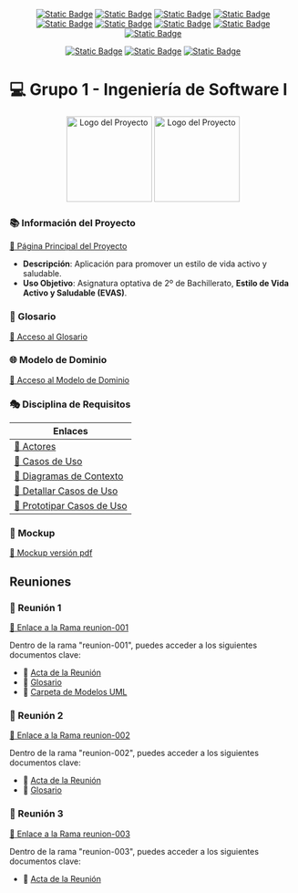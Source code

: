 <div align=center>

[![Static Badge](https://img.shields.io/badge/Inicio-e54d4c?style=flat-square&logo=kasasmart&logoColor=FFFFFF)](/README.md) [![Static Badge](https://img.shields.io/badge/Glosario-e54d4c?style=flat-square&logo=gitbook&logoColor=FFFFFF)](Documentos/Glosario/Glosario.md) [![Static Badge](https://img.shields.io/badge/Modelo%20del%20Dominio-e54d4c?style=flat-square&logo=stackshare&logoColor=FFFFFF)](/MdD/README.md) [![Static Badge](https://img.shields.io/badge/Actores-e54d4c?style=flat-square&logo=stackshare&logoColor=FFFFFF)](/Documentos/Actores/Actores.md) [![Static Badge](https://img.shields.io/badge/Casos%20de%20Uso-e54d4c?style=flat-square&logo=stackshare&logoColor=FFFFFF)](/Documentos/CasosUso/README.md) [![Static Badge](https://img.shields.io/badge/Diagramas%20de%20Contexto-e54d4c?style=flat-square&logo=stackshare&logoColor=FFFFFF)](/Documentos/DiagramasDeContexto/README.md) [![Static Badge](https://img.shields.io/badge/CdU%20Detallados-e54d4c?style=flat-square&logo=stackshare&logoColor=FFFFFF)](/Documentos/DetallarCasosDeUso/README.md) [![Static Badge](https://img.shields.io/badge/Prototipado-e54d4c?style=flat-square&logo=stackshare&logoColor=FFFFFF)](/Documentos/MockUp/PrototipoCdU.md) [![Static Badge](https://img.shields.io/badge/Mockup-e54d4c?style=flat-square&logo=quicklook&logoColor=FFFFFF)](Documentos/MockUp/Mockup.pdf) 

[![Static Badge](https://img.shields.io/badge/Reuni%C3%B3n%201-e54d4c?style=flat-square&logo=norton&logoColor=FFFFFF)](https://github.com/celiabecerril/24-25-IdSw1-SDR/tree/reunion-001) [![Static Badge](https://img.shields.io/badge/Reuni%C3%B3n%202-e54d4c?style=flat-square&logo=norton&logoColor=FFFFFF)](https://github.com/celiabecerril/24-25-IdSw1-SDR/tree/reunion-002) [![Static Badge](https://img.shields.io/badge/Reuni%C3%B3n%203-e54d4c?style=flat-square&logo=norton&logoColor=FFFFFF)](https://github.com/celiabecerril/24-25-IdSw1-SDR/tree/reunion-003)

</div>

# 💻 Grupo 1 - Ingeniería de Software I

<div align="center">
    <img src="https://github.com/user-attachments/assets/7568ffd7-2b5a-4245-90ef-00c234720061" alt="Logo del Proyecto" width="150"/>
    <img src="https://github.com/user-attachments/assets/a811f6f4-3660-434d-a824-f29a73d0023f" alt="Logo del Proyecto" width="150"/>
</div>

### 📚 Información del Proyecto 
[🔗 Página Principal del Proyecto](https://github.com/celiabecerril/24-25-IdSw1-SDR/tree/main)

- **Descripción**: Aplicación para promover un estilo de vida activo y saludable.
- **Uso Objetivo**: Asignatura optativa de 2º de Bachillerato, **Estilo de Vida Activo y Saludable (EVAS)**.
  
### 📖 Glosario
[🔗 Acceso al Glosario](https://github.com/celiabecerril/24-25-IdSw1-SDR/blob/main/Documentos/Glosario/Glosario.md)

### 🌐 Modelo de Dominio
[🔗 Acceso al Modelo de Dominio](https://github.com/celiabecerril/24-25-IdSw1-SDR/tree/main/MdD)

### 🎭 Disciplina de Requisitos
| Enlaces |
|-----------------------------------------------------------------------------|
| [🔗 Actores](Documentos/Actores/Actores.md) |
| [🔗 Casos de Uso](Documentos/CasosUso/README.md) |
| [🔗 Diagramas de Contexto](Documentos/DiagramasDeContexto/README.md) |
| [🔗 Detallar Casos de Uso](Documentos/DetallarCasosDeUso/README.md) |
| [🔗 Prototipar Casos de Uso](Documentos/MockUp/PrototipoCdU.md) |


### 📱 Mockup 
[🔗 Mockup versión pdf](Documentos/MockUp/Mockup.pdf)

## Reuniones
### 📅 Reunión 1
[🔗 Enlace a la Rama reunion-001](https://github.com/celiabecerril/24-25-IdSw1-SDR/tree/reunion-001)

Dentro de la rama "reunion-001", puedes acceder a los siguientes documentos clave:
- 📄 [Acta de la Reunión](https://github.com/celiabecerril/24-25-IdSw1-SDR/blob/reunion-001/Reunion1.md)
- 📖 [Glosario](https://github.com/celiabecerril/24-25-IdSw1-SDR/blob/reunion-001/Glosario.md)
- 📂 [Carpeta de Modelos UML](https://github.com/celiabecerril/24-25-IdSw1-SDR/tree/reunion-001/modelosUML)

### 📅 Reunión 2
[🔗 Enlace a la Rama reunion-002](https://github.com/celiabecerril/24-25-IdSw1-SDR/tree/reunion-002)

Dentro de la rama "reunion-002", puedes acceder a los siguientes documentos clave:
- 📄 [Acta de la Reunión](https://github.com/celiabecerril/24-25-IdSw1-SDR/blob/reunion-002/Reunion2.md)
- 📖 [Glosario](https://github.com/celiabecerril/24-25-IdSw1-SDR/blob/reunion-002/Glosario.md)

### 📅 Reunión 3
[🔗 Enlace a la Rama reunion-003](https://github.com/celiabecerril/24-25-IdSw1-SDR/tree/reunion-003)

Dentro de la rama "reunion-003", puedes acceder a los siguientes documentos clave:
- 📄 [Acta de la Reunión](https://github.com/celiabecerril/24-25-IdSw1-SDR/blob/reunion-003/Reunion3.md)

